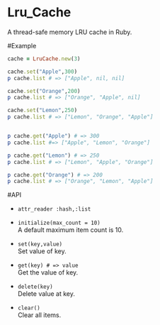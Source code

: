 # Lru_Cache
A thread-safe memory LRU cache in Ruby.

#Example
```ruby
cache = LruCache.new(3)

cache.set("Apple",300)
p cache.list # => ["Apple", nil, nil]

cache.set("Orange",200)
p cache.list # => ["Orange", "Apple", nil]

cache.set("Lemon",250)
p cache.list # => ["Lemon", "Orange", "Apple"]


p cache.get("Apple") # => 300
p cache.list #=> ["Apple", "Lemon", "Orange"]

p cache.get("Lemon") # => 250
p cache.list # => ["Lemon", "Apple", "Orange"]

p cache.get("Orange") # => 200
p cache.list # => ["Orange", "Lemon", "Apple"]
```

#API

* `attr_reader :hash,:list`  

* `initialize(max_count = 10)`  
A default maximum item count is 10.

* `set(key,value)`  
Set value of key.

* `get(key) # => value`  
Get the value of key.

* `delete(key)`  
Delete value at key.

* `clear()`  
Clear all items.

